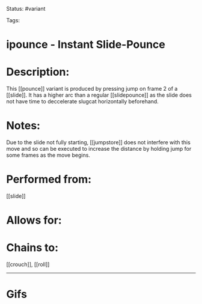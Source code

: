 Status: #variant

Tags: 

# ipounce - Instant Slide-Pounce

# Description:
This [[pounce]] variant is produced by pressing jump on frame 2 of a [[slide]]. It has a higher arc than a regular [[slidepounce]] as the slide does not have time to deccelerate slugcat horizontally beforehand.

# Notes:
Due to the slide not fully starting, [[jumpstore]] does not interfere with this move and so can be executed to increase the distance by holding jump for some frames as the move begins.

# Performed from:
[[slide]]

# Allows for:


# Chains to:
[[crouch]], [[roll]]

___
# Gifs
